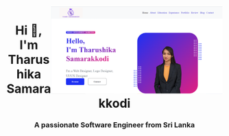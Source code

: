 <img align ="right" alt="coding" width="400" src="Capture.PNG">
<h1 align="center">Hi 👋, I'm Tharushika Samarakkodi</h1>
<h3 align="center">A passionate Software Engineer from Sri Lanka</h3>




